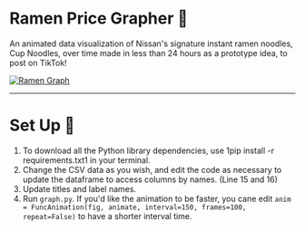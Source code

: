 # Ramen Price Grapher 🍜
An animated data visualization of Nissan's signature instant ramen noodles, Cup Noodles, over time
made in less than 24 hours as a prototype idea, to post on TikTok!

[![Ramen Graph](https://i.gyazo.com/4943409b7215e42d6bce3282b9fcd552.png)](https://youtu.be/SZ5OPgVAKEs)

____


# Set Up 🔢

1. To download all the Python library dependencies, use 1pip install -r requirements.txt1 in your terminal.
2. Change the CSV data as you wish, and edit the code as necessary to update the dataframe to access columns by names. (Line 15 and 16)
3. Update titles and label names. 
4. Run `graph.py`. If you'd like the animation to be faster, you cane edit `anim = FuncAnimation(fig, animate, interval=150, frames=100, repeat=False)` to have a shorter interval time. 
